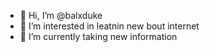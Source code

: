 - 👋 Hi, I’m @balxduke
- 👀 I’m interested in leatnin new bout internet
- 🌱 I’m currently taking new information
